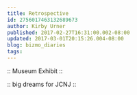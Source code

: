 ```yaml
---
title: Retrospective
id: 2756017463132689673
author: Kirby Urner
published: 2017-02-27T16:31:00.002-08:00
updated: 2017-03-01T20:15:26.004-08:00
blog: bizmo_diaries
tags: 
---
```


[](https://www.flickr.com/photos/kirbyurner/32775859110/in/dateposted-public/)
:: Museum Exhibit ::

[](https://www.flickr.com/photos/kirbyurner/33043125322/)

:: big dreams for JCNJ ::